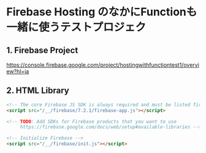 # Firebase Hosting のなかにFunctionも一緒に使うテストプロジェク

## 1. Firebase Project

<https://console.firebase.google.com/project/hostingwithfunctiontest1/overview?hl=ja>

## 2. HTML Library

~~~html
<!-- The core Firebase JS SDK is always required and must be listed first -->
<script src="/__/firebase/7.2.1/firebase-app.js"></script>

<!-- TODO: Add SDKs for Firebase products that you want to use
     https://firebase.google.com/docs/web/setup#available-libraries -->

<!-- Initialize Firebase -->
<script src="/__/firebase/init.js"></script>
~~~
